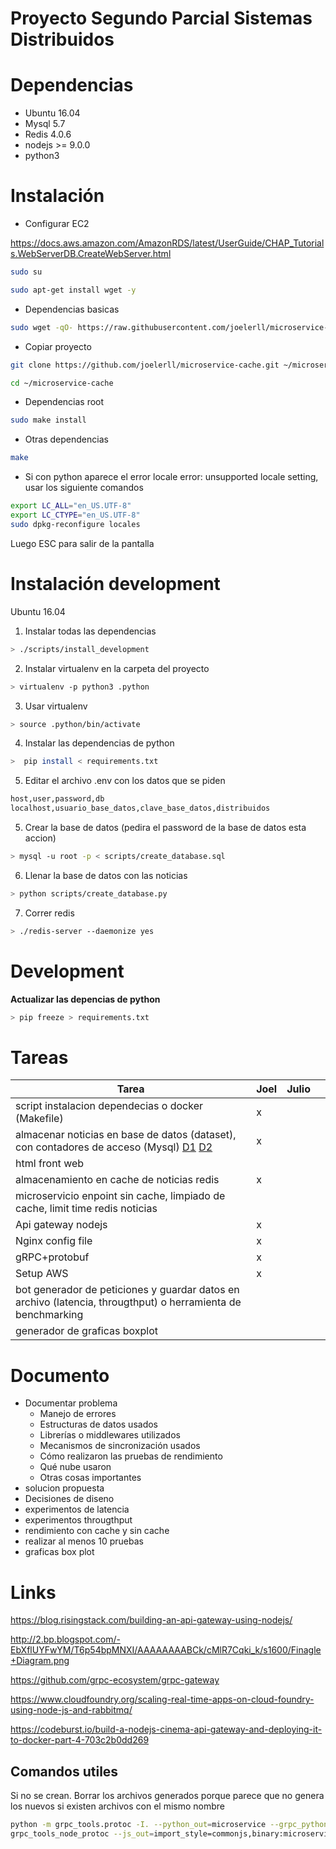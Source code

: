 # Proyecto Segundo Parcial Sistemas Distribuidos

# Dependencias

* Ubuntu 16.04
* Mysql 5.7
* Redis 4.0.6
* nodejs >= 9.0.0
* python3


# Instalación

* Configurar EC2

https://docs.aws.amazon.com/AmazonRDS/latest/UserGuide/CHAP_Tutorials.WebServerDB.CreateWebServer.html

```sh
sudo su
```

```sh
sudo apt-get install wget -y
```

* Dependencias basicas

```sh
sudo wget -qO- https://raw.githubusercontent.com/joelerll/microservice-cache/master/scripts/install_root | bash
```

* Copiar proyecto

```sh
git clone https://github.com/joelerll/microservice-cache.git ~/microservice-cache
```

```sh
cd ~/microservice-cache
```

* Dependencias root

```sh
sudo make install
```

* Otras dependencias

```sh
make
```
<!-- ```sh
> mysql -u root -p < scripts/create_database.sql
```
 -->

<!-- ```sh
> mysql -u root -p
```

```sh
> source ~/scripts/create_database.sql;
```
 -->

 * Si con python aparece el error  locale error: unsupported locale setting, usar los siguiente comandos

```sh
export LC_ALL="en_US.UTF-8"
export LC_CTYPE="en_US.UTF-8"
sudo dpkg-reconfigure locales
```

Luego ESC para salir de la pantalla


# Instalación development

Ubuntu 16.04

1. Instalar todas las dependencias

```sh
> ./scripts/install_development
```

2. Instalar virtualenv en la carpeta del proyecto

```sh
> virtualenv -p python3 .python
```

3. Usar virtualenv

```sh
> source .python/bin/activate
```

4. Instalar las dependencias de python 

```sh
>  pip install < requirements.txt 
```

5. Editar el archivo .env con los datos que se piden

```txt
host,user,password,db
localhost,usuario_base_datos,clave_base_datos,distribuidos
```

5. Crear la base de datos (pedira el password de la base de datos esta accion)

```sh
> mysql -u root -p < scripts/create_database.sql
```

6. Llenar la base de datos con las noticias

```sh
> python scripts/create_database.py
```

7. Correr redis

```sh
> ./redis-server --daemonize yes
```

# Development

__Actualizar las depencias de python__

```sh
> pip freeze > requirements.txt 
```

# Tareas

|  Tarea | Joel  | Julio  |   |
|---|---|---|---|
| script instalacion dependecias o docker (Makefile) | x  |   |   |
| almacenar noticias en base de datos (dataset), con contadores de acceso (Mysql) [D1](https://archive.ics.uci.edu/ml/datasets/News+Aggregator) [D2](http://mlg.ucd.ie/datasets/bbc.html)  | x |   |   |
| html front web |   |   |   |
| almacenamiento en cache de noticias redis |  x |   |   |
| microservicio enpoint sin cache, limpiado de cache, limit time redis noticias |  |   |   |
| Api gateway nodejs  |  x |   |   |
| Nginx config file  | x |   |   |
| gRPC+protobuf  | x |   |   |
| Setup AWS  | x  |   |   |
| bot generador de peticiones y guardar datos en archivo (latencia, througthput) o herramienta de benchmarking |   |   |   |
| generador de graficas boxplot  |   |   |   |


# Documento

* Documentar problema
	* Manejo de errores
	* Estructuras de datos usados
	* Librerías o middlewares utilizados
	* Mecanismos de sincronización usados
	* Cómo realizaron las pruebas de rendimiento
	* Qué nube usaron
	* Otras cosas importantes
* solucion propuesta 
* Decisiones de diseno
* experimentos de latencia
* experimentos througthput
* rendimiento con cache y sin cache
* realizar al menos 10 pruebas
* graficas box plot

# Links
https://blog.risingstack.com/building-an-api-gateway-using-nodejs/

http://2.bp.blogspot.com/-EbXflUYFwYM/T6p54bpMNXI/AAAAAAAABCk/cMlR7Cqki_k/s1600/Finagle+Diagram.png

https://github.com/grpc-ecosystem/grpc-gateway

https://www.cloudfoundry.org/scaling-real-time-apps-on-cloud-foundry-using-node-js-and-rabbitmq/

https://codeburst.io/build-a-nodejs-cinema-api-gateway-and-deploying-it-to-docker-part-4-703c2b0dd269


## Comandos utiles

Si no se crean. Borrar los archivos generados porque parece que no genera los nuevos si existen archivos con el mismo nombre

```sh
python -m grpc_tools.protoc -I. --python_out=microservice --grpc_python_out=microservice microservice.proto
grpc_tools_node_protoc --js_out=import_style=commonjs,binary:microservice --grpc_out=microservice --plugin=protoc-gen-grpc=`which grpc_tools_node_protoc_plugin` microservice/microservice.proto
```